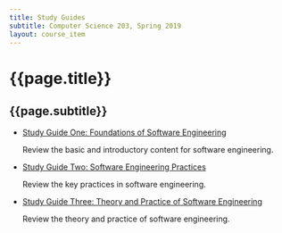```yaml
---
title: Study Guides
subtitle: Computer Science 203, Spring 2019
layout: course_item
---
```


# {{page.title}}
## {{page.subtitle}}

<ul>

<li><a href="https://github.com/Allegheny-Computer-Science-203-S2019/cs203-S2019-sheets/releases/download/cs203S2019_sheets-9.0.0/cs203S2019_studyguide_exam01.pdf">Study Guide One: Foundations of Software Engineering</a> <p>Review the basic and introductory content for software engineering.</p></li>

<li><a href="https://github.com/Allegheny-Computer-Science-203-S2019/cs203-S2019-sheets/releases/download/cs203S2019_sheets-11.0.0/cs203S2019_studyguide_exam02.pdf">Study Guide Two: Software Engineering Practices</a> <p>Review the key practices in software engineering.</p></li>

<li><a href="https://github.com/Allegheny-Computer-Science-203-S2019/cs203-S2019-sheets/releases/download/cs203S2019_sheets-13.0.0/cs203S2019_studyguide_exam03.pdf">Study Guide Three: Theory and Practice of Software Engineering</a> <p>Review the theory and practice of software engineering.</p></li>

</ul>
